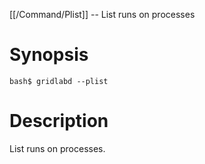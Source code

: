 [[/Command/Plist]] -- List runs on processes

# Synopsis

~~~
bash$ gridlabd --plist                                                 
~~~

# Description

List runs on processes.


